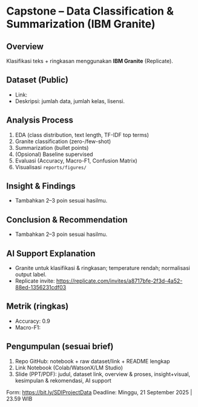 # Capstone – Data Classification & Summarization (IBM Granite)

## Overview
Klasifikasi teks + ringkasan menggunakan **IBM Granite** (Replicate).

## Dataset (Public)
- Link: <ISI LINK DATASET PUBLIK>
- Deskripsi: jumlah data, jumlah kelas, lisensi.

## Analysis Process
1) EDA (class distribution, text length, TF-IDF top terms)
2) Granite classification (zero-/few-shot)
3) Summarization (bullet points)
4) (Opsional) Baseline supervised
5) Evaluasi (Accuracy, Macro-F1, Confusion Matrix)
6) Visualisasi `reports/figures/`

## Insight & Findings
- Tambahkan 2–3 poin sesuai hasilmu.

## Conclusion & Recommendation
- Tambahkan 2–3 poin sesuai hasilmu.

## AI Support Explanation
- Granite untuk klasifikasi & ringkasan; temperature rendah; normalisasi output label.
- Replicate invite: https://replicate.com/invites/a8717bfe-2f3d-4a52-88ed-1356231cdf03

## Metrik (ringkas)
- Accuracy: 0.9
- Macro-F1: <isi dari notebook>

## Pengumpulan (sesuai brief)
1) Repo GitHub: notebook + raw dataset/link + README lengkap
2) Link Notebook (Colab/WatsonX/LM Studio)
3) Slide (PPT/PDF): judul, dataset link, overview & proses, insight+visual, kesimpulan & rekomendasi, AI support

Form: https://bit.ly/SDIProjectData
Deadline: Minggu, 21 September 2025 | 23.59 WIB
